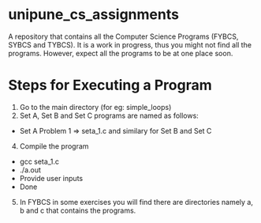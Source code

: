 # unipune_cs_assignments
A repository that contains all the Computer Science Programs (FYBCS, SYBCS and TYBCS). 
It is a work in progress, thus you might not find all the programs.
However, expect all the programs to be at one place soon.

# Steps for Executing a Program
1. Go to the main directory (for eg: simple_loops)
2. Set A, Set B and Set C programs are named as follows:
  - Set A Problem 1 => seta_1.c and similary for Set B and Set C
4. Compile the program
  - gcc seta_1.c
  - ./a.out
  - Provide user inputs
  - Done
5. In FYBCS in some exercises you will find there are directories namely a, b and c that contains the programs.
